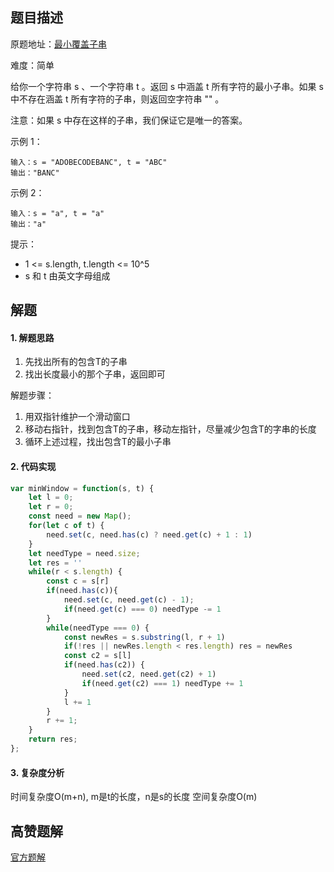 ## 题目描述

原题地址：[最小覆盖子串](https://leetcode-cn.com/problems/minimum-window-substring/)  

难度：简单

给你一个字符串 s 、一个字符串 t 。返回 s 中涵盖 t 所有字符的最小子串。如果 s 中不存在涵盖 t 所有字符的子串，则返回空字符串 "" 。

注意：如果 s 中存在这样的子串，我们保证它是唯一的答案。

示例 1：
```
输入：s = "ADOBECODEBANC", t = "ABC"
输出："BANC"
```
示例 2：
```
输入：s = "a", t = "a"
输出："a"
```

提示：
- 1 <= s.length, t.length <= 10^5
- s 和 t 由英文字母组成

## 解题
#### 1. 解题思路

1. 先找出所有的包含T的子串
2. 找出长度最小的那个子串，返回即可

解题步骤：

1. 用双指针维护一个滑动窗口
2. 移动右指针，找到包含T的子串，移动左指针，尽量减少包含T的字串的长度
3. 循环上述过程，找出包含T的最小子串


#### 2. 代码实现
```js
var minWindow = function(s, t) {
    let l = 0;
    let r = 0;
    const need = new Map();
    for(let c of t) {
        need.set(c, need.has(c) ? need.get(c) + 1 : 1)
    }
    let needType = need.size;
    let res = ''
    while(r < s.length) {
        const c = s[r]
        if(need.has(c)){
            need.set(c, need.get(c) - 1);
            if(need.get(c) === 0) needType -= 1
        }
        while(needType === 0) {
            const newRes = s.substring(l, r + 1)
            if(!res || newRes.length < res.length) res = newRes
            const c2 = s[l]
            if(need.has(c2)) {
                need.set(c2, need.get(c2) + 1)
                if(need.get(c2) === 1) needType += 1
            }
            l += 1
        }
        r += 1;
    }
    return res;
};
```

#### 3. 复杂度分析
时间复杂度O(m+n), m是t的长度，n是s的长度
空间复杂度O(m)

## 高赞题解
[官方题解](https://leetcode-cn.com/problems/minimum-window-substring/solution/zui-xiao-fu-gai-zi-chuan-by-leetcode-solution/)